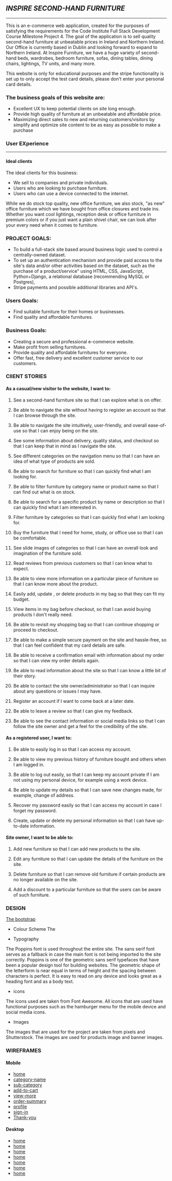 ## *INSPIRE SECOND-HAND FURNITURE*
---
This is an e-commerce web application, created for the purposes of satisfying the requirements for the Code Institute Full Stack Development Course Milestone Project 4. The goal of the application is to sell quality second-hand furniture at unbeatable prices in Ireland and Northern Ireland. Our Office is currently based in Dublin and looking forward to expand to Northern Ireland. At Inspire Furniture, we have a huge variety of second-hand beds, wardrobes, bedroom furniture, sofas, dining tables, dining chairs, lightings, TV units, and many more. 

This website is only for educational purposes and the stripe functionality is set up to only accept the test card details, please don't enter your personal card details.

### The business goals of this website are:

* Excellent UX to keep potential clients on site long enough.
* Provide high quality of furniture at an unbeatable and affordable price.
* Maximizing direct sales to new and returning customers/visitors by simplify and optimize site content to be as easy as possible to make a purchase

### User EXperience
---

#### Ideal clients

The ideal clients for this business:
* We sell to companies and private individuals.
* Users who are looking to purchase furniture.
* Users who can use a device connected to the internet.

While we do stock top quality, new office furniture, we also stock, "as new" office furniture which we have bought from office closures and trade ins. Whether you want cool lightings, reception desk or office furniture in premium colors or if you just want a plain shivel chair, we can look after your every need when it comes to furniture.

### PROJECT GOALS:

* To build a full-stack site based around business logic used to control a centrally-owned dataset.
* To set up an authentication mechanism and provide paid access to the site's data and/or other activities based on the dataset, such as the purchase of a product/service" using HTML, CSS, JavaScript, Python+Django, a relational database (recommending MySQL or Postgres), 
* Stripe payments and possible additional libraries and API's.

### Users Goals:
* Find suitable furniture for their homes or businesses.
* Find quality and affordable furnitures.


### Business Goals:
* Creating a secure and professional e-commerce website.
* Make profit from selling furnitures.
* Provide quality and affordable furnitures for everyone.
* Offer fast, free delivery and excellent customer service to our customers. 

### ClIENT STORIES

#### As a casual/new visitor to the website, I want to:
1. See a second-hand furniture site so that I can explore what is on offer.

2. Be able to navigate the site without having to register an account so that I can browse through the site.

3. Be able to navigate the site intuitively, user-friendly, and overall ease-of-use so that I can enjoy being on the site.

4. See some information about delivery, quality status, and checkout so that I can keep that in mind as I navigate the site.

5. See different categories on the navigation menu so that I can have an idea of what type of products are sold.

6. Be able to search for furniture so that I can quickly find what I am looking for.

7. Be able to filter furniture by category name or product name so that I can find out what is on stock.

8. Be able to search for a specific product by name or description so that I can quickly find what I am interested in.

9. Filter furniture by categories so that I can quickly find what I am looking for.

10. Buy the furniture that I need for home, study, or office use so that I can be comfortable.

11. See slide images of categories so that I can have an overall look and imagination of the furniture sold.

12. Read reviews from previous customers so that I can know what to expect.

13. Be able to view more information on a particular piece of furniture so that I can know more about the product.

14. Easily add, update , or delete products in my bag so that they can fit my budget.

15. View items in my bag before checkout, so that I can avoid buying products I don't really need.

16. Be able to revisit my shopping bag so that I can continue shopping or proceed to checkout.

17. Be able to make a simple secure payment on the site and hassle-free, so that I can feel confident that my card details are safe.

18. Be able to receive a confirmation email with information about my order so that I can view my order details again.

19. Be able to read information about the site so that I can know a little bit of their story.

20. Be able to contact the site owner/administrator so that I can inquire about any questions or issues I may have.

21. Register an account if I want to come back at a later date.

22. Be able to leave a review so that I can give my feedback.

23. Be able to see the contact information or social media links so that I can follow the site owner and get a feel for the credibility of the site.


#### As a registered user, I want to:
1. Be able to easily log in so that I can access my account.

2. Be able to view my previous history of furniture bought and others when I am logged in.

3. Be able to log out easily, so that I can keep my account private if I am not using my personal device, for example using a work device.

4. Be able to update my details so that I can save new changes made, for example, change of address.

5. Recover my password easily so that I can access my account in case I forget my password.

6. Create, update or delete my personal information so that I can have up-to-date information.

#### Site owner, I want to be able to: 
1. Add new furniture so that I can add new products to the site.

2. Edit any furniture so that I can update the details of the furniture on the site.

3. Delete furniture so that I can remove old furniture if certain products are no longer available on the site.

4. Add a discount to a particular furniture so that the users can be aware of such furniture.

### DESIGN
<a href="https://getbootstrap.com/">The bootstrap</a>
* Colour Scheme
The 

* Typography

The Poppins font is used throughout the entire site. The sans serif font serves as a fallback in case the main font is not being imported to the site correctly.  Poppins is one of the geometric sans serif typefaces that have been a popular design tool for building websites. The geometric shape of the letterform is near equal in terms of height and the spacing between characters is perfect. It is easy to read on any device and looks great as a heading font and as a body text.

* icons

The icons used are taken from Font Awesome. All icons that are used have functional purposes such as the hamburger menu for the mobile device and social media icons. 

* Images

The images that are used for the project are taken from pixels and Shutterstock. The images are used for products image and banner images.



### WIREFRAMES
#### Mobile
* [home](assets/wireframes/home.pdf)
* [category-name](assets/wireframes/catname.pdf)
* [sub-category](assets/wireframes/sub-catname.pdf)
* [add-to-cart](assets/wireframes/addcart.pdf)
* [view-more](assets/wireframes/view-more.pdf)
* [order-summary](assets/wireframes/order-summary.pdf)
* [profile](assets/wireframes/profile.pdf)
* [sign-in](assets/wireframes/signin.pdf)
* [Thank-you](assets/wireframes/thanku.pdf)

#### Desktop
* [home](assets/wireframes/homepgD.pdf)
* [home](assets/wireframes/catnameD.pdf)
* [home](assets/wireframes/shoppingcart&subcat.pdf)
* [home](assets/wireframes/addcartD.pdf)
* [home](assets/wireframes/view-moreD.pdf)
* [home](assets/wireframes/register.pdf)
* [home](assets/wireframes/sign-inD.pdf)







